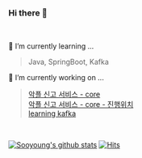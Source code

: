 ### Hi there 👋 

<br>

🌱 I’m currently learning ...
> Java, SpringBoot, Kafka

🔭 I’m currently working on ...
> [악플 신고 서비스 - core](https://github.com/CoRe-ajou) <br>
> [악플 신고 서비스 - core - 진행위치](https://github.com/devCO-RE) <br>
> [learning kafka](https://github.com/xcckr)

<br>

[![Sooyoung's github stats](https://github-readme-stats.vercel.app/api?username=sywtit)](https://github.com/sywtit/github-readme-stats)
[![Hits](https://hits.seeyoufarm.com/api/count/incr/badge.svg?url=https%3A%2F%2Fgithub.com%2Fsywtit%2Fhit-counter&count_bg=%234D9517&title_bg=%23000000&icon=baidu.svg&icon_color=%2394E944&title=up%21&edge_flat=false)](https://hits.seeyoufarm.com)

<!--
**sywtit/sywtit** is a ✨ _special_ ✨ repository because its `README.md` (this file) appears on your GitHub profile.

Here are some ideas to get you started:

- 🔭 I’m currently working on ...
- 🌱 I’m currently learning ...
- 👯 I’m looking to collaborate on ...
- 🤔 I’m looking for help with ...
- 💬 Ask me about ...
- 📫 How to reach me: ...
- 😄 Pronouns: ...
- ⚡ Fun fact: ...

[![Top Langs](https://github-readme-stats.vercel.app/api/top-langs/?username=sywtit&layout=compact)](https://github.com/congchu/github-readme-stats)
top langs 의 색깔 theme = 
-->
